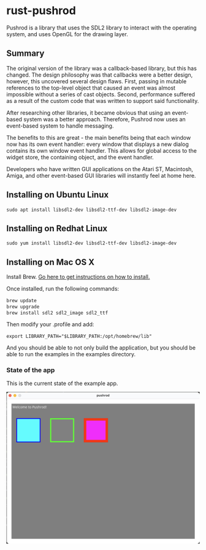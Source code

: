 # rust-pushrod

Pushrod is a library that uses the SDL2 library to interact with the operating system, and uses
OpenGL for the drawing layer.

## Summary

The original version of the library was a callback-based library, but this has changed.  The design
philosophy was that callbacks were a better design, however, this uncovered several design flaws.  First,
passing in mutable references to the top-level object that caused an event was almost impossible without
a series of cast objects.  Second, performance suffered as a result of the custom code that was
written to support said functionality.

After researching other libraries, it became obvious that using an event-based system was a better
approach.  Therefore, Pushrod now uses an event-based system to handle messaging.

The benefits to this are great - the main benefits being that each window now has its own event handler:
every window that displays a new dialog contains its own window event handler.  This allows for global
access to the widget store, the containing object, and the event handler.

Developers who have written GUI applications on the Atari ST, Macintosh, Amiga, and other event-based
GUI libraries will instantly feel at home here.

## Installing on Ubuntu Linux

```shell
sudo apt install libsdl2-dev libsdl2-ttf-dev libsdl2-image-dev
```

## Installing on Redhat Linux

```shell
sudo yum install libsdl2-dev libsdl2-ttf-dev libsdl2-image-dev
```

## Installing on Mac OS X

Install Brew.  [Go here to get instructions on how to install.](https://www.brew.sh)

Once installed, run the following commands:

```shell
brew update
brew upgrade
brew install sdl2 sdl2_image sdl2_ttf
```

Then modify your .profile and add:

```shell
export LIBRARY_PATH="$LIBRARY_PATH:/opt/homebrew/lib"
```

And you should be able to not only build the application, but you should be able to run the
examples in the examples directory.

### State of the app

This is the current state of the example app.

![App image](examples/example-app.png)